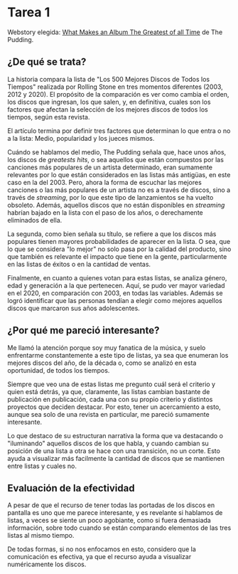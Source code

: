 # Tarea 1
Webstory elegida: [What Makes an Album The Greatest of all Time](https://pudding.cool/2024/03/greatest-music/) de The Pudding.

## ¿De qué se trata?

La historia compara la lista de "Los 500 Mejores Discos de Todos los Tiempos" realizada por Rolling Stone en tres momentos diferentes (2003, 2012 y 2020). El propósito de la comparación es ver como cambia el orden, los discos que ingresan, los que salen, y, en definitiva, cuales son los factores que afectan la selección de los mejores discos de todos los tiempos, según esta revista.

El artículo termina por definir tres factores que determinan lo que entra o no a la lista: Medio, popularidad y los jueces mismos. 

Cuándo se hablamos del medio, The Pudding señala que, hace unos años, los discos de *greatests hits*, o sea aquellos que están compuestos por las canciones más populares de un artista determinado, eran sumamente relevantes por lo que están considerados en las listas más antigüas, en este caso en la del 2003. Pero, ahora la forma de escuchar las mejores canciones o las más populares de un artista no es a través de discos, sino a través de *streaming*, por lo que este tipo de lanzamientos se ha vuelto obsoleto. Además, aquellos discos que no están disponibles en *streaming* habrían bajado en la lista con el paso de los años, o derechamente eliminados de ella.


La segunda, como bien señala su título, se refiere a que los discos más populares tienen mayores probabilidades de aparecer en la lista. O sea, que lo que se considera "lo mejor" no solo pasa por la calidad del producto, sino que también es relevante el impacto que tiene en la gente, particularmente en las listas de éxitos o en la cantidad de ventas.

Finalmente, en cuanto a quienes votan para estas listas, se analiza género, edad y generación a la que pertenecen. Aquí, se pudo ver mayor variedad en el 2020, en comparación con 2003, en todas las variables. Además se logró identificar que las personas tendían a elegir como mejores aquellos discos que marcaron sus años adolescentes.

## ¿Por qué me pareció interesante?

Me llamó la atención porque soy muy fanatica de la música, y suelo enfrentarme constantemente a este tipo de listas, ya sea que enumeran los mejores discos del año, de la década o, como se analizó en esta oportunidad, de todos los tiempos.

Siempre que veo una de estas listas me pregunto cuál será el criterio y quien está detrás, ya que, claramente, las listas cambian bastante de publicación en publicación, cada una con su propio criterio y distintos proyectos que deciden destacar. Por esto, tener un acercamiento a esto, aunque sea solo de una revista en particular, me pareció sumamente interesante.

Lo que destaco de su estructuran narrativa la forma que va destacando o "iluminando" aquellos discos de los que habla, y cuando cambian su posición de una lista a otra se hace con una transición, no un corte. Esto ayuda a visualizar más facilmente la cantidad de discos que se mantienen entre listas y cuales no. 

## Evaluación de la efectividad
A pesar de que el recurso de tener todas las portadas de los discos en pantalla es uno que me parece interesante, y es revelante si hablamos de listas, a veces se siente un poco agobiante, como si fuera demasiada información, sobre todo cuando se están comparando elementos de las tres listas al mismo tiempo.

De todas formas, si no nos enfocamos en esto, considero que la comunicación es efectiva, ya que el recurso ayuda a visualizar numéricamente los discos. 


 